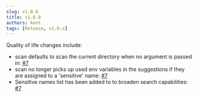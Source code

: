 ```yaml
---
slug: v1.0.8
title: v1.0.8
authors: kent
tags: [Release, v1.0.x]
---
```


Quality of life changes<!-- truncate --> include:

- scan defaults to scan the current directory when no argument is passed in: [#7](https://github.com/JasonKentDotDev/env-guardian/pull/7)
- scan no longer picks up used env variables in the suggestions if they are assigned to a 'sensitive' name: [#7](https://github.com/JasonKentDotDev/env-guardian/pull/7)
- Sensitive names list has been added to to broaden search capabilities: [#7](https://github.com/JasonKentDotDev/env-guardian/pull/7)
